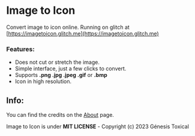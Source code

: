 # Image to Icon

Convert image to icon online. Running on glitch at [https://imagetoicon.glitch.me](https://imagetoicon.glitch.me)

### Features:

- Does not cut or stretch the image.
- Simple interface, just a few clicks to convert.
- Supports **.png .jpg .jpeg .gif** or **.bmp**
- Icon in high resolution.

## Info:

You can find the credits on the [About](https://imagetoicon.glitch.me/about.html) page.

Image to Icon is under **MIT LICENSE** - Copyright (c) 2023 Génesis Toxical
